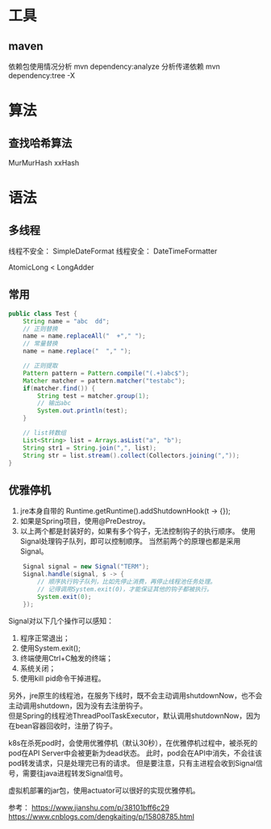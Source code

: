 # 工具
## maven
依赖包使用情况分析
mvn dependency:analyze
分析传递依赖
mvn dependency:tree -X

# 算法
## 查找哈希算法
MurMurHash
xxHash

# 语法
## 多线程
线程不安全： SimpleDateFormat
线程安全： DateTimeFormatter

AtomicLong < LongAdder

## 常用
```java
public class Test {
    String name = "abc  dd";
    // 正则替换
    name = name.replaceAll("  +"," ");
    // 常量替换
    name = name.replace("  "," ");

    // 正则提取
    Pattern pattern = Pattern.compile("(.+)abc$");
    Matcher matcher = pattern.matcher("testabc");
    if(matcher.find()) {
        String test = matcher.group(1);
        // 输出abc
        System.out.println(test);
    }

    // list转数组
    List<String> list = Arrays.asList("a", "b");
    String str1 = String.join(",", list);
    String str = list.stream().collect(Collectors.joining(","));
}
```

## 优雅停机
1. jre本身自带的
   Runtime.getRuntime().addShutdownHook(t -> {});
2. 如果是Spring项目，使用@PreDestroy。
3. 以上两个都是封装好的，如果有多个钩子，无法控制钩子的执行顺序。
   使用Signal处理钩子队列，即可以控制顺序。
   当然前两个的原理也都是采用Signal。
```java
	Signal signal = new Signal("TERM");
	Signal.handle(signal, s -> {
		// 顺序执行钩子队列，比如先停止消费，再停止线程池任务处理。
        // 记得调用System.exit(0)，才能保证其他的钩子都被执行。
        System.exit(0);
	});
```
Signal对以下几个操作可以感知：
1. 程序正常退出； 
2. 使用System.exit();
3. 终端使用Ctrl+C触发的终端；
4. 系统关闭；
5. 使用kill pid命令干掉进程。

另外，jre原生的线程池，在服务下线时，既不会主动调用shutdownNow，也不会主动调用shutdown，因为没有去注册钩子。  
但是Spring的线程池ThreadPoolTaskExecutor，默认调用shutdownNow，因为在bean容器回收时，注册了钩子。

k8s在杀死pod时，会使用优雅停机（默认30秒），在优雅停机过程中，被杀死的pod在API Server中会被更新为dead状态。
此时，pod会在API中消失，不会往该pod转发请求，只是处理完已有的请求。
但是要注意，只有主进程会收到Signal信号，需要往java进程转发Signal信号。

虚拟机部署的jar包，使用actuator可以很好的实现优雅停机。

参考：
https://www.jianshu.com/p/38101bff6c29
https://www.cnblogs.com/dengkaiting/p/15808785.html